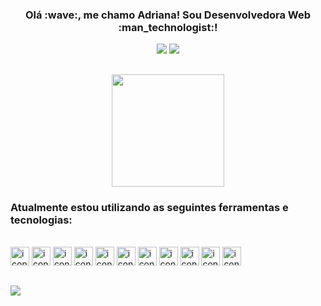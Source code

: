 
<div align="center">
  <h3 align="center">Olá :wave:, me chamo Adriana! Sou Desenvolvedora Web :man_technologist:!</h3>
  <a href="https://www.linkedin.com/in/adroliveira/" target="_blank"><img src="https://img.shields.io/badge/-LinkedIn-%230077B5?style=for-the-badge&logo=linkedin&logoColor=white" target="_blank"></a>
  <a href="mailto:adrianaoliveira.tech@gmail.com" target="_blank"><img src="https://img.shields.io/badge/Gmail-D14836?style=for-the-badge&logo=gmail&logoColor=white" target="_blank"></a>

  ##
  <a href="https://github.com/AdrianaKatarina">
    <img height="180cm" src="https://github-readme-stats.vercel.app/api?username=AdrianaKatarina&show_icons=true&theme=dark"/>
  </a>    
</div>

### Atualmente estou utilizando as seguintes ferramentas e tecnologias:
<div style="display: inline_block"><br>
  <img alt="icon-JavaScript" src="https://cdn.jsdelivr.net/gh/devicons/devicon/icons/javascript/javascript-original.svg" width="30" height="30"/>
  <img alt="icon-CSS3" src="https://cdn.jsdelivr.net/gh/devicons/devicon/icons/css3/css3-original.svg" width="30" height="30"/>
  <img alt="icon-HTML5" src="https://cdn.jsdelivr.net/gh/devicons/devicon/icons/html5/html5-original.svg" width="30" height="30"/>
  <img alt="icon-Jest" src="https://cdn.jsdelivr.net/gh/devicons/devicon/icons/jest/jest-plain.svg" width="30" height="30"/>
  <img alt="icon-testing-library" src="https://api.iconify.design/logos/testing-library.svg" width="30" height="30" />
  <img alt="icon-React" src="https://cdn.jsdelivr.net/gh/devicons/devicon/icons/react/react-original.svg" width="30" height="30"/>
  <img alt="icon-Git" src="https://cdn.jsdelivr.net/gh/devicons/devicon/icons/git/git-original.svg" width="30" height="30"/>
  <img alt="icon-NodeJs" src="https://cdn.jsdelivr.net/gh/devicons/devicon/icons/nodejs/nodejs-original.svg" width="30" height="30"/>
  <img alt="icon-styled-components" src="https://raw.githubusercontent.com/styled-components/brand/master/styled-components.png" height="30" />
  <img alt="icon-Vscode" src="https://cdn.jsdelivr.net/gh/devicons/devicon/icons/vscode/vscode-original.svg" width="30" height="30"/>
  <img alt="icon-Trello" src="https://cdn.jsdelivr.net/gh/devicons/devicon/icons/trello/trello-plain.svg" width="30" height="30"/>
  
</div>

##
[![](https://visitcount.itsvg.in/api?id=AdrianaKatarina&label=Profile%20Views&color=9&icon=0&pretty=true)](https://visitcount.itsvg.in)
